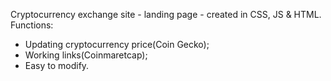 Cryptocurrency exchange site - landing page - created in CSS, JS & HTML. Functions:
* Updating cryptocurrency price(Coin Gecko);
* Working links(Coinmaretcap);
* Easy to modify. 
